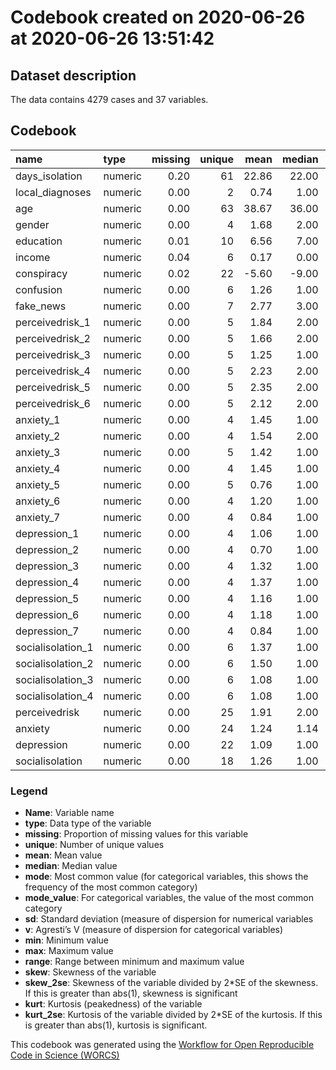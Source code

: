 Codebook created on 2020-06-26 at 2020-06-26 13:51:42
================

## Dataset description

The data contains 4279 cases and 37 variables.

## Codebook

| name               | type    | missing | unique |   mean | median |   mode |    sd |  min | max | range |   skew | skew\_2se |   kurt | kurt\_2se |
| :----------------- | :------ | ------: | -----: | -----: | -----: | -----: | ----: | ---: | --: | ----: | -----: | --------: | -----: | --------: |
| days\_isolation    | numeric |    0.20 |     61 |  22.86 |  22.00 |  22.00 |  9.39 |    0 | 120 |   120 |   1.30 |     15.57 |   8.03 |     47.96 |
| local\_diagnoses   | numeric |    0.00 |      2 |   0.74 |   1.00 |   1.00 |  0.44 |    0 |   1 |     1 | \-1.08 |   \-14.36 | \-0.84 |    \-5.64 |
| age                | numeric |    0.00 |     63 |  38.67 |  36.00 |  36.00 | 13.12 |   18 |  88 |    70 |   0.64 |      8.59 | \-0.38 |    \-2.53 |
| gender             | numeric |    0.00 |      4 |   1.68 |   2.00 |   2.00 |  0.49 |    1 |   3 |     2 | \-0.49 |    \-6.53 | \-1.04 |    \-6.92 |
| education          | numeric |    0.01 |     10 |   6.56 |   7.00 |   7.00 |  1.62 |    1 |   9 |     8 | \-0.49 |    \-6.52 | \-0.47 |    \-3.11 |
| income             | numeric |    0.04 |      6 |   0.17 |   0.00 |   0.00 |  1.10 |  \-2 |   2 |     4 | \-0.28 |    \-3.71 | \-0.76 |    \-5.00 |
| conspiracy         | numeric |    0.02 |     22 | \-5.60 | \-9.00 | \-9.00 |  6.10 | \-10 |  10 |    20 |   1.36 |     18.03 |   0.64 |      4.24 |
| confusion          | numeric |    0.00 |      6 |   1.26 |   1.00 |   1.00 |  1.13 |    0 |   4 |     4 |   0.66 |      8.85 | \-0.39 |    \-2.62 |
| fake\_news         | numeric |    0.00 |      7 |   2.77 |   3.00 |   3.00 |  1.16 |    0 |   5 |     5 |   0.21 |      2.86 | \-0.63 |    \-4.20 |
| perceivedrisk\_1   | numeric |    0.00 |      5 |   1.84 |   2.00 |   2.00 |  1.06 |    0 |   4 |     4 |   0.12 |      1.59 | \-0.58 |    \-3.86 |
| perceivedrisk\_2   | numeric |    0.00 |      5 |   1.66 |   2.00 |   2.00 |  1.09 |    0 |   4 |     4 |   0.24 |      3.25 | \-0.65 |    \-4.32 |
| perceivedrisk\_3   | numeric |    0.00 |      5 |   1.25 |   1.00 |   1.00 |  1.11 |    0 |   4 |     4 |   0.49 |      6.59 | \-0.62 |    \-4.12 |
| perceivedrisk\_4   | numeric |    0.00 |      5 |   2.23 |   2.00 |   2.00 |  1.04 |    0 |   4 |     4 | \-0.15 |    \-1.99 | \-0.59 |    \-3.92 |
| perceivedrisk\_5   | numeric |    0.00 |      5 |   2.35 |   2.00 |   2.00 |  1.08 |    0 |   4 |     4 | \-0.30 |    \-3.99 | \-0.60 |    \-4.01 |
| perceivedrisk\_6   | numeric |    0.00 |      5 |   2.12 |   2.00 |   2.00 |  1.18 |    0 |   4 |     4 | \-0.20 |    \-2.67 | \-0.81 |    \-5.39 |
| anxiety\_1         | numeric |    0.00 |      4 |   1.45 |   1.00 |   1.00 |  0.86 |    0 |   3 |     3 |   0.33 |      4.37 | \-0.58 |    \-3.87 |
| anxiety\_2         | numeric |    0.00 |      4 |   1.54 |   2.00 |   2.00 |  0.92 |    0 |   3 |     3 | \-0.21 |    \-2.86 | \-0.81 |    \-5.41 |
| anxiety\_3         | numeric |    0.00 |      5 |   1.42 |   1.00 |   1.00 |  0.92 |    0 |   3 |     3 |   0.19 |      2.49 | \-0.80 |    \-5.37 |
| anxiety\_4         | numeric |    0.00 |      4 |   1.45 |   1.00 |   1.00 |  0.82 |    0 |   3 |     3 |   0.07 |      0.91 | \-0.52 |    \-3.47 |
| anxiety\_5         | numeric |    0.00 |      5 |   0.76 |   1.00 |   1.00 |  0.85 |    0 |   3 |     3 |   1.00 |     13.33 |   0.33 |      2.18 |
| anxiety\_6         | numeric |    0.00 |      4 |   1.20 |   1.00 |   1.00 |  0.87 |    0 |   3 |     3 |   0.25 |      3.39 | \-0.67 |    \-4.49 |
| anxiety\_7         | numeric |    0.00 |      4 |   0.84 |   1.00 |   1.00 |  0.89 |    0 |   3 |     3 |   0.79 |     10.54 | \-0.23 |    \-1.56 |
| depression\_1      | numeric |    0.00 |      4 |   1.06 |   1.00 |   1.00 |  0.84 |    0 |   3 |     3 |   0.38 |      5.01 | \-0.54 |    \-3.60 |
| depression\_2      | numeric |    0.00 |      4 |   0.70 |   1.00 |   1.00 |  0.79 |    0 |   3 |     3 |   0.90 |     11.95 |   0.08 |      0.55 |
| depression\_3      | numeric |    0.00 |      4 |   1.32 |   1.00 |   1.00 |  0.81 |    0 |   3 |     3 |   0.22 |      2.94 | \-0.40 |    \-2.69 |
| depression\_4      | numeric |    0.00 |      4 |   1.37 |   1.00 |   1.00 |  0.95 |    0 |   3 |     3 |   0.21 |      2.85 | \-0.85 |    \-5.69 |
| depression\_5      | numeric |    0.00 |      4 |   1.16 |   1.00 |   1.00 |  0.94 |    0 |   3 |     3 |   0.43 |      5.76 | \-0.69 |    \-4.60 |
| depression\_6      | numeric |    0.00 |      4 |   1.18 |   1.00 |   1.00 |  0.98 |    0 |   3 |     3 |   0.30 |      4.01 | \-0.98 |    \-6.54 |
| depression\_7      | numeric |    0.00 |      4 |   0.84 |   1.00 |   1.00 |  0.89 |    0 |   3 |     3 |   0.85 |     11.37 | \-0.10 |    \-0.65 |
| socialisolation\_1 | numeric |    0.00 |      6 |   1.37 |   1.00 |   1.00 |  1.24 |    0 |   4 |     4 |   0.69 |      9.28 | \-0.49 |    \-3.28 |
| socialisolation\_2 | numeric |    0.00 |      6 |   1.50 |   1.00 |   1.00 |  1.29 |    0 |   4 |     4 |   0.56 |      7.48 | \-0.76 |    \-5.11 |
| socialisolation\_3 | numeric |    0.00 |      6 |   1.08 |   1.00 |   1.00 |  1.26 |    0 |   4 |     4 |   0.97 |     12.98 | \-0.18 |    \-1.19 |
| socialisolation\_4 | numeric |    0.00 |      6 |   1.08 |   1.00 |   1.00 |  1.24 |    0 |   4 |     4 |   1.04 |     13.92 |   0.05 |      0.32 |
| perceivedrisk      | numeric |    0.00 |     25 |   1.91 |   2.00 |   2.00 |  0.76 |    0 |   4 |     4 | \-0.17 |    \-2.27 | \-0.13 |    \-0.86 |
| anxiety            | numeric |    0.00 |     24 |   1.24 |   1.14 |   1.14 |  0.64 |    0 |   3 |     3 |   0.34 |      4.59 | \-0.44 |    \-2.97 |
| depression         | numeric |    0.00 |     22 |   1.09 |   1.00 |   1.00 |  0.58 |    0 |   3 |     3 |   0.33 |      4.36 | \-0.48 |    \-3.19 |
| socialisolation    | numeric |    0.00 |     18 |   1.26 |   1.00 |   1.00 |  1.10 |    0 |   4 |     4 |   0.89 |     11.92 | \-0.05 |    \-0.34 |

### Legend

  - **Name**: Variable name
  - **type**: Data type of the variable
  - **missing**: Proportion of missing values for this variable
  - **unique**: Number of unique values
  - **mean**: Mean value
  - **median**: Median value
  - **mode**: Most common value (for categorical variables, this shows
    the frequency of the most common category)
  - **mode\_value**: For categorical variables, the value of the most
    common category
  - **sd**: Standard deviation (measure of dispersion for numerical
    variables
  - **v**: Agresti’s V (measure of dispersion for categorical variables)
  - **min**: Minimum value
  - **max**: Maximum value
  - **range**: Range between minimum and maximum value
  - **skew**: Skewness of the variable
  - **skew\_2se**: Skewness of the variable divided by 2\*SE of the
    skewness. If this is greater than abs(1), skewness is significant
  - **kurt**: Kurtosis (peakedness) of the variable
  - **kurt\_2se**: Kurtosis of the variable divided by 2\*SE of the
    kurtosis. If this is greater than abs(1), kurtosis is significant.

This codebook was generated using the [Workflow for Open Reproducible
Code in Science (WORCS)](https://osf.io/zcvbs/)
